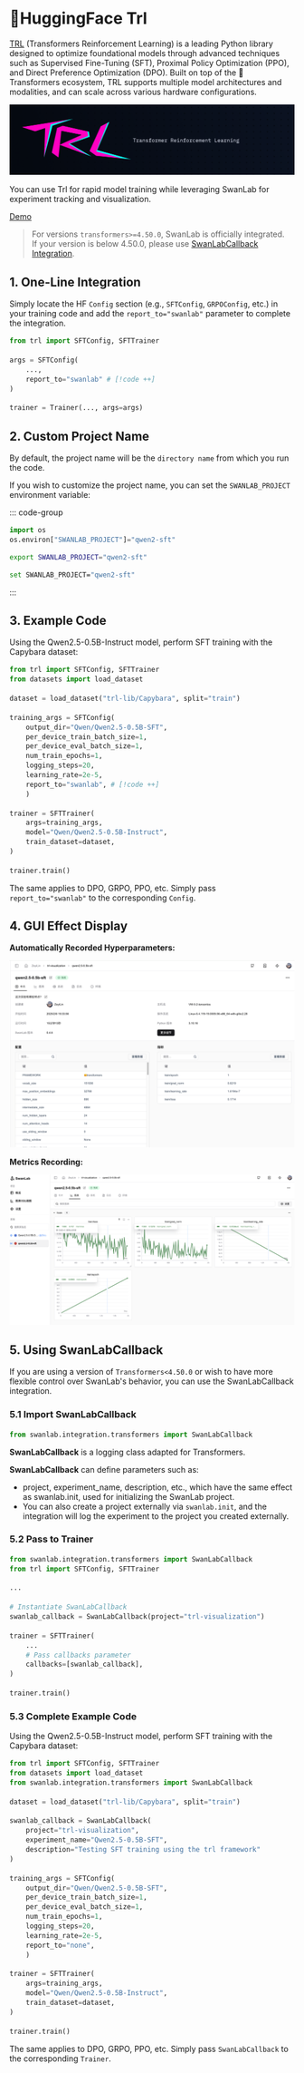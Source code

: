 # 🤗HuggingFace Trl

[TRL](https://github.com/huggingface/trl) (Transformers Reinforcement Learning) is a leading Python library designed to optimize foundational models through advanced techniques such as Supervised Fine-Tuning (SFT), Proximal Policy Optimization (PPO), and Direct Preference Optimization (DPO). Built on top of the 🤗 Transformers ecosystem, TRL supports multiple model architectures and modalities, and can scale across various hardware configurations.

![logo](./huggingface_trl/logo.png)

You can use Trl for rapid model training while leveraging SwanLab for experiment tracking and visualization.

[Demo](https://swanlab.cn/@ZeyiLin/trl-visualization/runs/q1uf2r4wmao7iomc5z1ff/overview)

> For versions `transformers>=4.50.0`, SwanLab is officially integrated.  
> If your version is below 4.50.0, please use [SwanLabCallback Integration](#_5-using-swanlabcallback).

## 1. One-Line Integration

Simply locate the HF `Config` section (e.g., `SFTConfig`, `GRPOConfig`, etc.) in your training code and add the `report_to="swanlab"` parameter to complete the integration.

```python
from trl import SFTConfig, SFTTrainer

args = SFTConfig(
    ...,
    report_to="swanlab" # [!code ++]
)

trainer = Trainer(..., args=args)
```

## 2. Custom Project Name

By default, the project name will be the `directory name` from which you run the code.

If you wish to customize the project name, you can set the `SWANLAB_PROJECT` environment variable:

::: code-group

```python
import os
os.environ["SWANLAB_PROJECT"]="qwen2-sft"
```

```bash [Command Line（Linux/MacOS）]
export SWANLAB_PROJECT="qwen2-sft"
```

```bash [Command Line（Windows）]
set SWANLAB_PROJECT="qwen2-sft"
```

:::

## 3. Example Code

Using the Qwen2.5-0.5B-Instruct model, perform SFT training with the Capybara dataset:

```python
from trl import SFTConfig, SFTTrainer
from datasets import load_dataset

dataset = load_dataset("trl-lib/Capybara", split="train")

training_args = SFTConfig(
    output_dir="Qwen/Qwen2.5-0.5B-SFT",
    per_device_train_batch_size=1,
    per_device_eval_batch_size=1,
    num_train_epochs=1,
    logging_steps=20,
    learning_rate=2e-5,
    report_to="swanlab", # [!code ++]
    )

trainer = SFTTrainer(
    args=training_args,
    model="Qwen/Qwen2.5-0.5B-Instruct",
    train_dataset=dataset,
)

trainer.train()
```

The same applies to DPO, GRPO, PPO, etc. Simply pass `report_to="swanlab"` to the corresponding `Config`.

## 4. GUI Effect Display

**Automatically Recorded Hyperparameters:**

![ig-hf-trl-gui-1](./huggingface_trl/ig-hf-trl-gui-1.png)

**Metrics Recording:**

![ig-hf-trl-gui-2](./huggingface_trl/ig-hf-trl-gui-2.png)

## 5. Using SwanLabCallback

If you are using a version of `Transformers<4.50.0` or wish to have more flexible control over SwanLab's behavior, you can use the SwanLabCallback integration.

### 5.1 Import SwanLabCallback

```python
from swanlab.integration.transformers import SwanLabCallback
```

**SwanLabCallback** is a logging class adapted for Transformers.

**SwanLabCallback** can define parameters such as:

- project, experiment_name, description, etc., which have the same effect as swanlab.init, used for initializing the SwanLab project.
- You can also create a project externally via `swanlab.init`, and the integration will log the experiment to the project you created externally.

### 5.2 Pass to Trainer

```python (1,7,12)
from swanlab.integration.transformers import SwanLabCallback
from trl import SFTConfig, SFTTrainer

...

# Instantiate SwanLabCallback
swanlab_callback = SwanLabCallback(project="trl-visualization")

trainer = SFTTrainer(
    ...
    # Pass callbacks parameter
    callbacks=[swanlab_callback],
)

trainer.train()
```

### 5.3 Complete Example Code

Using the Qwen2.5-0.5B-Instruct model, perform SFT training with the Capybara dataset:

```python (3,7,26)
from trl import SFTConfig, SFTTrainer
from datasets import load_dataset
from swanlab.integration.transformers import SwanLabCallback

dataset = load_dataset("trl-lib/Capybara", split="train")

swanlab_callback = SwanLabCallback(
    project="trl-visualization",
    experiment_name="Qwen2.5-0.5B-SFT",
    description="Testing SFT training using the trl framework"
)

training_args = SFTConfig(
    output_dir="Qwen/Qwen2.5-0.5B-SFT",
    per_device_train_batch_size=1,
    per_device_eval_batch_size=1,
    num_train_epochs=1,
    logging_steps=20,
    learning_rate=2e-5,
    report_to="none",
    )

trainer = SFTTrainer(
    args=training_args,
    model="Qwen/Qwen2.5-0.5B-Instruct",
    train_dataset=dataset,
)

trainer.train()
```

The same applies to DPO, GRPO, PPO, etc. Simply pass `SwanLabCallback` to the corresponding `Trainer`.